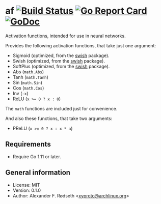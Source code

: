 # af [![Build Status](https://travis-ci.org/xyproto/af.svg?branch=master)](https://travis-ci.org/xyproto/af) [![Go Report Card](https://goreportcard.com/badge/github.com/xyproto/af)](https://goreportcard.com/report/github.com/xyproto/af) [![GoDoc](https://godoc.org/github.com/xyproto/af?status.svg)](https://godoc.org/github.com/xyproto/af)

Activation functions, intended for use in neural networks.

Provides the following activation functions, that take just one argument:

* Sigmoid (optimized, from the [swish](https://github.com/xyproto/swish) package).
* Swish (optimized, from the [swish](https://github.com/xyproto/swish) package).
* SoftPlus (optimized, from the [swish](https://github.com/xyproto/swish) package).
* Abs (`math.Abs`)
* Tanh (`math.Tanh`)
* Sin (`math.Sin`)
* Cos (`math.Cos`)
* Inv (`-x`)
* ReLU (`x >= 0 ? x : 0`)

The `math` functions are included just for convenience.

And also these functions, that take two arguments:

* PReLU (`x >= 0 ? x : x * a`)


## Requirements

* Require Go 1.11 or later.

## General information

* License: MIT
* Version: 0.1.0
* Author: Alexander F. Rødseth &lt;xyproto@archlinux.org&gt;
